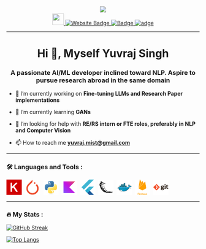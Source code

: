 <div id="header" align="center">
  <img src="https://media.giphy.com/media/M9gbBd9nbDrOTu1Mqx/giphy.gif" width="100"/>
</div>

<div id="badges" align="center">
  <a href="https://www.linkedin.com/in/yuvraj-singh9886/">
    <img src="https://cdn.simpleicons.org/linkedin/gray" width="30" height="30 alt="LinkedIn"/>
  </a>
  <a href="yuvrajsingh-mist.github.io/yuvraj-singh-portfolio.github.io/">
    <img src="https://cdn.simpleicons.org/westernunion/gray" width="30" height="30"  alt="Website Badge"/>
  </a>
  <a href="https://huggingface.co/YuvrajSingh9886">
    <img src="https://cdn.simpleicons.org/huggingface/gray" width="30" height="30"  alt="Badge"/>
  </a>
   <a href="yuvraj.mist@gmail.com">
    <img src= "https://cdn.simpleicons.org/gmail/gray" width="30" height="30"  alt="adge"/>
  </a>
</div>

---

<h1 align="center">Hi 👋, Myself Yuvraj Singh</h1>
<h3 align="center">A passionate AI/ML developer inclined toward NLP. Aspire to pursue research abroad in the same domain</h3>

- 🔭 I’m currently working on **Fine-tuning LLMs and Research Paper implementations**
- 🌱 I’m currently learning **GANs**

- 🤝 I’m looking for help with **RE/RS intern or FTE roles, preferably in NLP and Computer Vision**

- 📫 How to reach me **yuvraj.mist@gmail.com**

---

### :hammer_and_wrench: Languages and Tools :

<div>
  <img src="https://github.com/devicons/devicon/blob/master/icons/keras/keras-original.svg" title="Java" alt="Java" width="40" height="40"/>&nbsp;
  <img src="https://github.com/devicons/devicon/blob/master/icons/pytorch/pytorch-original.svg" title="React" alt="React" width="40" height="40"/>&nbsp;
  <img src="https://github.com/devicons/devicon/blob/master/icons/python/python-original.svg" title="Spring" alt="Spring" width="40" height="40"/>&nbsp;
  <img src="https://github.com/devicons/devicon/blob/master/icons/kotlin/kotlin-original.svg" title="Material UI" alt="Material UI" width="40" height="40"/>&nbsp;
  <img src="https://github.com/devicons/devicon/blob/master/icons/flutter/flutter-original.svg" title="Flutter" alt="Flutter" width="40" height="40"/>&nbsp;
  <img src="https://github.com/devicons/devicon/blob/master/icons/flask/flask-original.svg" title="Redux" alt="Redux " width="40" height="40"/>&nbsp;
  <img src="https://github.com/devicons/devicon/blob/master/icons/docker/docker-original.svg"  title="CSS3" alt="CSS" width="40" height="40"/>&nbsp;
  <img src="https://github.com/devicons/devicon/blob/master/icons/firebase/firebase-plain-wordmark.svg" title="Firebase" alt="Firebase" width="40" height="40"/>&nbsp;
  <img src="https://github.com/devicons/devicon/blob/master/icons/git/git-original-wordmark.svg" title="Git" **alt="Git" width="40" height="40"/>
</div>

---

### :fire: My Stats :

[![GitHub Streak](https://streak-stats.demolab.com/?user=YuvrajSingh-mist1&theme=dark)](https://git.io/streak-stats)

[![Top Langs](https://github-readme-stats.vercel.app/api/top-langs/?username=YuvrajSingh-mist&layout=compact&theme=vision-friendly-dark)](https://github.com/anuraghazra/github-readme-stats)
